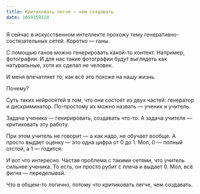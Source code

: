 ```yaml
---
title: Критиковать легче — чем создавать
date: 1659359128
---
```


Я сейчас в искусственном интеллекте прохожу тему генеративно-состязательных сетей. Коротко — ганы.

С помощью ганов можно генерировать какой-то контент. Например, фотографии. И для нас такие фотографии будут выглядеть как натуральные, хотя их сделал не человек.

И меня впечатляет то, как всё это похоже на нашу жизнь.

Почему?

Суть таких нейросетей в том, что они состоят из двух частей: генератор и дискриминатор. По-простому их можно назвать — ученик и учитель.

Задача ученика — генирировать, создавать что-то. А задача учителя — критиковать эту работу. 

При этом учитель не говорит — а как надо, не обучает вообще. А просто выдает оценку — это одна цифра от 0 до 1. Мол, 0 — полный отстой, а 1 — годится.

И вот что интересно. Частая проблема с такими сетями, что учитель сильнее ученика. То есть, он просто рубит с плеча и выдает 0. Мол, всё фигня — переделывай.

Что в общем-то логично, потому что критиковать легче, чем создавать.